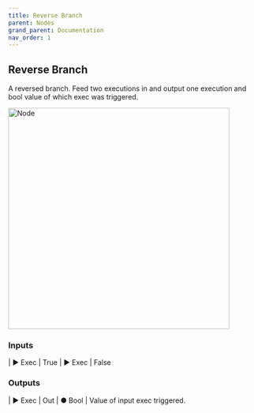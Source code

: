 ```yaml
---
title: Reverse Branch
parent: Nodes
grand_parent: Documentation
nav_order: 1
---
```


## Reverse Branch

A reversed branch. Feed two executions in and output one execution and bool value 
of which exec was triggered.

<img src="https://cdn.discordapp.com/attachments/959186212046909551/959190182622547999/unknown.png" alt="Node" width="448"/>

### Inputs

| ▶ Exec | True
| ▶ Exec | False

### Outputs

| ▶ Exec | Out
| ● Bool | Value of input exec triggered.
